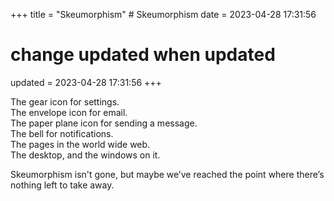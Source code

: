 +++
title = "Skeu&shy;morphism" # Skeumorphism
date = 2023-04-28 17:31:56
  # change updated when updated
updated = 2023-04-28 17:31:56
+++

The gear icon for settings. \
The envelope icon for email. \
The paper plane icon for sending a message. \
The bell for notifications. \
The pages in the world wide web. \
The desktop, and the windows on it.

Skeumorphism isn't gone,
but maybe we’ve reached the point where
there’s nothing left to take away.
